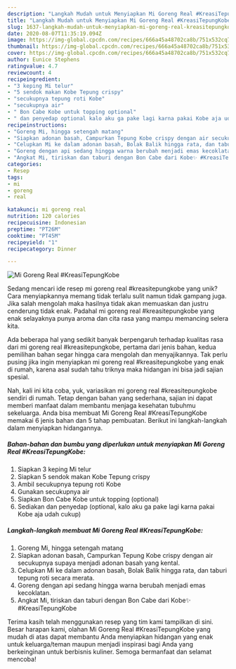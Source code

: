```yaml
---
description: "Langkah Mudah untuk Menyiapkan Mi Goreng Real #KreasiTepungKobe Anti Gagal"
title: "Langkah Mudah untuk Menyiapkan Mi Goreng Real #KreasiTepungKobe Anti Gagal"
slug: 1637-langkah-mudah-untuk-menyiapkan-mi-goreng-real-kreasitepungkobe-anti-gagal
date: 2020-08-07T11:35:19.094Z
image: https://img-global.cpcdn.com/recipes/666a45a48702ca8b/751x532cq70/mi-goreng-real-kreasitepungkobe-foto-resep-utama.jpg
thumbnail: https://img-global.cpcdn.com/recipes/666a45a48702ca8b/751x532cq70/mi-goreng-real-kreasitepungkobe-foto-resep-utama.jpg
cover: https://img-global.cpcdn.com/recipes/666a45a48702ca8b/751x532cq70/mi-goreng-real-kreasitepungkobe-foto-resep-utama.jpg
author: Eunice Stephens
ratingvalue: 4.7
reviewcount: 4
recipeingredient:
- "3 keping Mi telur"
- "5 sendok makan Kobe Tepung crispy"
- "secukupnya tepung roti Kobe"
- "secukupnya air"
- " Bon Cabe Kobe untuk topping optional"
- " dan penyedap optional kalo aku ga pake lagi karna pakai Kobe aja udah cukup"
recipeinstructions:
- "Goreng Mi, hingga setengah matang"
- "Siapkan adonan basah, Campurkan Tepung Kobe crispy dengan air secukupnya supaya menjadi adonan basah yang kental."
- "Celupkan Mi ke dalam adonan basah, Bolak Balik hingga rata, dan taburi tepung roti secara merata."
- "Goreng dengan api sedang hingga warna berubah menjadi emas kecoklatan."
- "Angkat Mi, tiriskan dan taburi dengan Bon Cabe dari Kobe✨ #KreasiTepungKobe"
categories:
- Resep
tags:
- mi
- goreng
- real

katakunci: mi goreng real 
nutrition: 120 calories
recipecuisine: Indonesian
preptime: "PT26M"
cooktime: "PT45M"
recipeyield: "1"
recipecategory: Dinner

---
```



![Mi Goreng Real #KreasiTepungKobe](https://img-global.cpcdn.com/recipes/666a45a48702ca8b/751x532cq70/mi-goreng-real-kreasitepungkobe-foto-resep-utama.jpg)

Sedang mencari ide resep mi goreng real #kreasitepungkobe yang unik? Cara menyiapkannya memang tidak terlalu sulit namun tidak gampang juga. Jika salah mengolah maka hasilnya tidak akan memuaskan dan justru cenderung tidak enak. Padahal mi goreng real #kreasitepungkobe yang enak selayaknya punya aroma dan cita rasa yang mampu memancing selera kita.



Ada beberapa hal yang sedikit banyak berpengaruh terhadap kualitas rasa dari mi goreng real #kreasitepungkobe, pertama dari jenis bahan, kedua pemilihan bahan segar hingga cara mengolah dan menyajikannya. Tak perlu pusing jika ingin menyiapkan mi goreng real #kreasitepungkobe yang enak di rumah, karena asal sudah tahu triknya maka hidangan ini bisa jadi sajian spesial.


Nah, kali ini kita coba, yuk, variasikan mi goreng real #kreasitepungkobe sendiri di rumah. Tetap dengan bahan yang sederhana, sajian ini dapat memberi manfaat dalam membantu menjaga kesehatan tubuhmu sekeluarga. Anda bisa membuat Mi Goreng Real #KreasiTepungKobe memakai 6 jenis bahan dan 5 tahap pembuatan. Berikut ini langkah-langkah dalam menyiapkan hidangannya.

<!--inarticleads1-->

##### Bahan-bahan dan bumbu yang diperlukan untuk menyiapkan Mi Goreng Real #KreasiTepungKobe:

1. Siapkan 3 keping Mi telur
1. Siapkan 5 sendok makan Kobe Tepung crispy
1. Ambil secukupnya tepung roti Kobe
1. Gunakan secukupnya air
1. Siapkan  Bon Cabe Kobe untuk topping (optional)
1. Sediakan  dan penyedap (optional, kalo aku ga pake lagi karna pakai Kobe aja udah cukup)




<!--inarticleads2-->

##### Langkah-langkah membuat Mi Goreng Real #KreasiTepungKobe:

1. Goreng Mi, hingga setengah matang
1. Siapkan adonan basah, Campurkan Tepung Kobe crispy dengan air secukupnya supaya menjadi adonan basah yang kental.
1. Celupkan Mi ke dalam adonan basah, Bolak Balik hingga rata, dan taburi tepung roti secara merata.
1. Goreng dengan api sedang hingga warna berubah menjadi emas kecoklatan.
1. Angkat Mi, tiriskan dan taburi dengan Bon Cabe dari Kobe✨ #KreasiTepungKobe




Terima kasih telah menggunakan resep yang tim kami tampilkan di sini. Besar harapan kami, olahan Mi Goreng Real #KreasiTepungKobe yang mudah di atas dapat membantu Anda menyiapkan hidangan yang enak untuk keluarga/teman maupun menjadi inspirasi bagi Anda yang berkeinginan untuk berbisnis kuliner. Semoga bermanfaat dan selamat mencoba!

